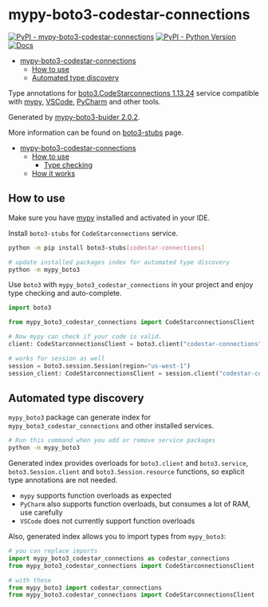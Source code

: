 # mypy-boto3-codestar-connections

[![PyPI - mypy-boto3-codestar-connections](https://img.shields.io/pypi/v/mypy-boto3-codestar-connections.svg?color=blue)](https://pypi.org/project/mypy-boto3-codestar-connections)
[![PyPI - Python Version](https://img.shields.io/pypi/pyversions/mypy-boto3-codestar-connections.svg?color=blue)](https://pypi.org/project/mypy-boto3-codestar-connections)
[![Docs](https://img.shields.io/readthedocs/mypy-boto3-builder.svg?color=blue)](https://mypy-boto3-builder.readthedocs.io/)

- [mypy-boto3-codestar-connections](#mypy-boto3-codestar-connections)
  - [How to use](#how-to-use)
  - [Automated type discovery](#automated-type-discovery)


Type annotations for
[boto3.CodeStarconnections 1.13.24](https://boto3.amazonaws.com/v1/documentation/api/1.13.24/reference/services/codestar-connections.html#CodeStarconnections) service
compatible with [mypy](https://github.com/python/mypy), [VSCode](https://code.visualstudio.com/),
[PyCharm](https://www.jetbrains.com/pycharm/) and other tools.

Generated by [mypy-boto3-buider 2.0.2](https://github.com/vemel/mypy_boto3_builder).

More information can be found on [boto3-stubs](https://pypi.org/project/boto3-stubs/) page.

- [mypy-boto3-codestar-connections](#mypy-boto3-codestar-connections)
  - [How to use](#how-to-use)
    - [Type checking](#type-checking)
  - [How it works](#how-it-works)

## How to use

Make sure you have [mypy](https://github.com/python/mypy) installed and activated in your IDE.

Install `boto3-stubs` for `CodeStarconnections` service.

```bash
python -m pip install boto3-stubs[codestar-connections]

# update installed packages index for automated type discovery
python -m mypy_boto3
```

Use `boto3` with `mypy_boto3_codestar_connections` in your project and enjoy type checking and auto-complete.

```python
import boto3

from mypy_boto3_codestar_connections import CodeStarconnectionsClient

# Now mypy can check if your code is valid.
client: CodeStarconnectionsClient = boto3.client("codestar-connections")

# works for session as well
session = boto3.session.Session(region="us-west-1")
session_client: CodeStarconnectionsClient = session.client("codestar-connections")

```

## Automated type discovery

`mypy_boto3` package can generate index for `mypy_boto3_codestar_connections` and other installed services.

```bash
# Run this command when you add or remove service packages
python -m mypy_boto3
```

Generated index provides overloads for `boto3.client` and `boto3.service`,
`boto3.Session.client` and `boto3.Session.resource` functions,
so explicit type annotations are not needed.

- `mypy` supports function overloads as expected
- `PyCharm` also supports function overloads, but consumes a lot of RAM, use carefully
- `VSCode` does not currently support function overloads

Also, generated index allows you to import types from `mypy_boto3`:

```python
# you can replace imports
import mypy_boto3_codestar_connections as codestar_connections
from mypy_boto3_codestar_connections import CodeStarconnectionsClient

# with these
from mypy_boto3 import codestar_connections
from mypy_boto3.codestar_connections import CodeStarconnectionsClient
```